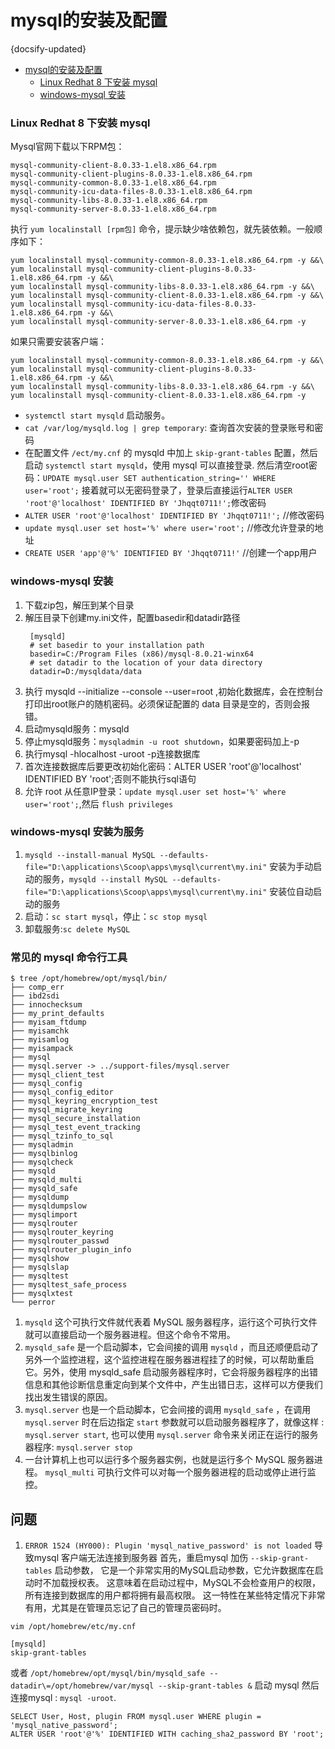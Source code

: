 #  mysql的安装及配置
{docsify-updated}

- [mysql的安装及配置](#mysql的安装及配置)
    - [Linux Redhat 8 下安装 mysql](#linux-redhat-8-下安装-mysql)
    - [windows-mysql 安装](#windows-mysql-安装)

### Linux Redhat 8 下安装 mysql
Mysql官网下载以下RPM包：
```
mysql-community-client-8.0.33-1.el8.x86_64.rpm
mysql-community-client-plugins-8.0.33-1.el8.x86_64.rpm
mysql-community-common-8.0.33-1.el8.x86_64.rpm
mysql-community-icu-data-files-8.0.33-1.el8.x86_64.rpm
mysql-community-libs-8.0.33-1.el8.x86_64.rpm
mysql-community-server-8.0.33-1.el8.x86_64.rpm
```
执行 `yum localinstall [rpm包]` 命令，提示缺少啥依赖包，就先装依赖。一般顺序如下：
```
yum localinstall mysql-community-common-8.0.33-1.el8.x86_64.rpm -y &&\
yum localinstall mysql-community-client-plugins-8.0.33-1.el8.x86_64.rpm -y &&\
yum localinstall mysql-community-libs-8.0.33-1.el8.x86_64.rpm -y &&\
yum localinstall mysql-community-client-8.0.33-1.el8.x86_64.rpm -y &&\
yum localinstall mysql-community-icu-data-files-8.0.33-1.el8.x86_64.rpm -y &&\
yum localinstall mysql-community-server-8.0.33-1.el8.x86_64.rpm -y
```


如果只需要安装客户端：
```
yum localinstall mysql-community-common-8.0.33-1.el8.x86_64.rpm -y &&\
yum localinstall mysql-community-client-plugins-8.0.33-1.el8.x86_64.rpm -y &&\
yum localinstall mysql-community-libs-8.0.33-1.el8.x86_64.rpm -y &&\
yum localinstall mysql-community-client-8.0.33-1.el8.x86_64.rpm -y
```


+ `systemctl start mysqld` 启动服务。
+ `cat /var/log/mysqld.log | grep temporary`: 查询首次安装的登录账号和密码
+ 在配置文件 `/ect/my.cnf` 的 mysqld 中加上 `skip-grant-tables` 配置，然后启动 `systemctl start mysqld`，使用 mysql 可以直接登录.
    然后清空root密码：`UPDATE mysql.user SET authentication_string='' WHERE user='root';`
    接着就可以无密码登录了，登录后直接运行`ALTER USER 'root'@'localhost' IDENTIFIED BY 'Jhqqt0711!';`修改密码
+ `ALTER USER 'root'@'localhost' IDENTIFIED BY 'Jhqqt0711!';` //修改密码
+ `update mysql.user set host='%' where user='root';` //修改允许登录的地址
+ `CREATE USER 'app'@'%' IDENTIFIED BY 'Jhqqt0711!'` //创建一个app用户

### windows-mysql 安装
1. 下载zip包，解压到某个目录
2. 解压目录下创建my.ini文件，配置basedir和datadir路径
   ```
    [mysqld]
    # set basedir to your installation path
    basedir=C:/Program Files (x86)/mysql-8.0.21-winx64
    # set datadir to the location of your data directory
    datadir=D:/mysqldata/data
    ```
3. 执行 mysqld --initialize --console --user=root ,初始化数据库，会在控制台打印出root账户的随机密码。必须保证配置的 data 目录是空的，否则会报错。
4. 启动mysqld服务：mysqld
5. 停止mysqld服务：`mysqladmin -u root shutdown`，如果要密码加上-p
6. 执行mysql -hlocalhost -uroot -p连接数据库
7. 首次连接数据库后要更改初始化密码：ALTER USER 'root'@'localhost' IDENTIFIED BY 'root';否则不能执行sql语句
8. 允许 root 从任意IP登录：`update mysql.user set host='%' where user='root';`,然后 `flush privileges`

### windows-mysql 安装为服务
1. `mysqld --install-manual MySQL --defaults-file="D:\applications\Scoop\apps\mysql\current\my.ini"` 安装为手动启动的服务，`mysqld --install MySQL --defaults-file="D:\applications\Scoop\apps\mysql\current\my.ini"` 安装位自动启动的服务
2. 启动：`sc start mysql`，停止：`sc stop mysql`
2. 卸载服务:`sc delete MySQL`

### 常见的 mysql 命令行工具
```
$ tree /opt/homebrew/opt/mysql/bin/
├── comp_err
├── ibd2sdi
├── innochecksum
├── my_print_defaults
├── myisam_ftdump
├── myisamchk
├── myisamlog
├── myisampack
├── mysql
├── mysql.server -> ../support-files/mysql.server
├── mysql_client_test
├── mysql_config
├── mysql_config_editor
├── mysql_keyring_encryption_test
├── mysql_migrate_keyring
├── mysql_secure_installation
├── mysql_test_event_tracking
├── mysql_tzinfo_to_sql
├── mysqladmin
├── mysqlbinlog
├── mysqlcheck
├── mysqld
├── mysqld_multi
├── mysqld_safe
├── mysqldump
├── mysqldumpslow
├── mysqlimport
├── mysqlrouter
├── mysqlrouter_keyring
├── mysqlrouter_passwd
├── mysqlrouter_plugin_info
├── mysqlshow
├── mysqlslap
├── mysqltest
├── mysqltest_safe_process
├── mysqlxtest
└── perror
```

1. `mysqld` 这个可执行文件就代表着 MySQL 服务器程序，运行这个可执行文件就可以直接启动一个服务器进程。但这个命令不常用。
2. `mysqld_safe` 是一个启动脚本，它会间接的调用 `mysqld` ，而且还顺便启动了另外一个监控进程，这个监控进程在服务器进程挂了的时候，可以帮助重启它。另外，使用 mysqld_safe 启动服务器程序时，它会将服务器程序的出错信息和其他诊断信息重定向到某个文件中，产生出错日志，这样可以方便我们找出发生错误的原因。
3. `mysql.server` 也是一个启动脚本，它会间接的调用 `mysqld_safe` ，在调用 `mysql.server` 时在后边指定 `start` 参数就可以启动服务器程序了，就像这样 : `mysql.server start`, 也可以使用 `mysql.server` 命令来关闭正在运行的服务器程序: `mysql.server stop`
4. 一台计算机上也可以运行多个服务器实例，也就是运行多个 MySQL 服务器进程。 `mysql_multi` 可执行文件可以对每一个服务器进程的启动或停止进行监控。


## 问题
1. `ERROR 1524 (HY000): Plugin 'mysql_native_password' is not loaded` 导致mysql 客户端无法连接到服务器
首先，重启mysql 加伤 `--skip-grant-tables` 启动参数， 它是一个非常实用的MySQL启动参数，它允许数据库在启动时不加载授权表。 这意味着在启动过程中，MySQL不会检查用户的权限，所有连接到数据库的用户都将拥有最高权限。 这一特性在某些特定情况下非常有用，尤其是在管理员忘记了自己的管理员密码时。
```
vim /opt/homebrew/etc/my.cnf

[mysqld]
skip-grant-tables
```
或者 
`/opt/homebrew/opt/mysql/bin/mysqld_safe --datadir\=/opt/homebrew/var/mysql --skip-grant-tables &` 启动 mysql
然后连接mysql : `mysql -uroot`.

```
SELECT User, Host, plugin FROM mysql.user WHERE plugin = 'mysql_native_password';
ALTER USER 'root'@'%' IDENTIFIED WITH caching_sha2_password BY 'root';
```

